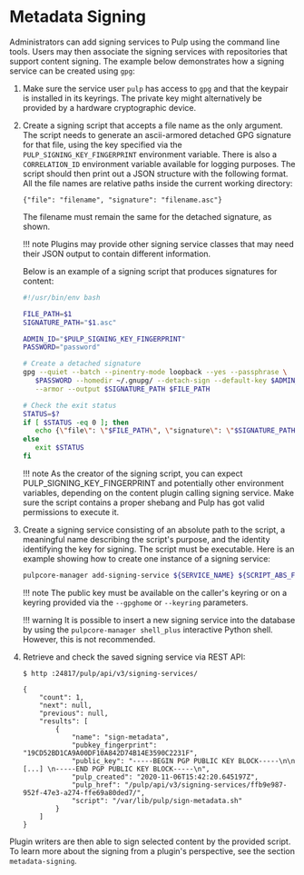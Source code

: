 

# Metadata Signing

Administrators can add signing services to Pulp using the command line tools. Users
may then associate the signing services with repositories that support content signing.
The example below demonstrates how a signing service can be created using `gpg`:

1. Make sure the service user `pulp` has access to `gpg` and that the keypair is
   installed in its keyrings. The private key might alternatively be provided by a
   hardware cryptographic device.

2. Create a signing script that accepts a file name as the only argument. The script
   needs to generate an ascii-armored detached GPG signature for that file, using the key
   specified via the `PULP_SIGNING_KEY_FINGERPRINT` environment variable. There is also
   a `CORRELATION_ID` environment variable available for logging purposes. The script
   should then print out a JSON structure with the following format. All the file names
   are relative paths inside the current working directory:

   ```
   {"file": "filename", "signature": "filename.asc"}
   ```

   The filename must remain the same for the detached signature, as shown.

   !!! note
   Plugins may provide other signing service classes that may need their JSON output to
   contain different information.
   

   Below is an example of a signing script that produces signatures for content:

   ```bash
   #!/usr/bin/env bash

   FILE_PATH=$1
   SIGNATURE_PATH="$1.asc"

   ADMIN_ID="$PULP_SIGNING_KEY_FINGERPRINT"
   PASSWORD="password"

   # Create a detached signature
   gpg --quiet --batch --pinentry-mode loopback --yes --passphrase \
      $PASSWORD --homedir ~/.gnupg/ --detach-sign --default-key $ADMIN_ID \
      --armor --output $SIGNATURE_PATH $FILE_PATH

   # Check the exit status
   STATUS=$?
   if [ $STATUS -eq 0 ]; then
      echo {\"file\": \"$FILE_PATH\", \"signature\": \"$SIGNATURE_PATH\"}
   else
      exit $STATUS
   fi
   ```

   !!! note
   As the creator of the signing script, you can expect PULP_SIGNING_KEY_FINGERPRINT
   and potentially other environment variables, depending on the content plugin calling signing service.
   Make sure the script contains a proper shebang and Pulp has got valid permissions
   to execute it.
   

3. Create a signing service consisting of an absolute path to the script, a meaningful
   name describing the script's purpose, and the identity identifying the key for signing. The
   script must be executable. Here is an example showing how to create one instance of a signing
   service:

   ```bash
   pulpcore-manager add-signing-service ${SERVICE_NAME} ${SCRIPT_ABS_FILENAME} ${KEYID}
   ```

   !!! note
   The public key must be available on the caller's keyring or on a keyring provided via the
   `--gpghome` or `--keyring` parameters.
   

   !!! warning
   It is possible to insert a new signing service into the database by using the
   `pulpcore-manager shell_plus` interactive Python shell. However, this is not recommended.
   

4. Retrieve and check the saved signing service via REST API:

   ```
   $ http :24817/pulp/api/v3/signing-services/

   {
       "count": 1,
       "next": null,
       "previous": null,
       "results": [
           {
               "name": "sign-metadata",
               "pubkey_fingerprint": "19CD52BD1CA9A00DF10A842D74B14E3590C2231F",
               "public_key": "-----BEGIN PGP PUBLIC KEY BLOCK-----\n\n [...] \n-----END PGP PUBLIC KEY BLOCK-----\n",
               "pulp_created": "2020-11-06T15:42:20.645197Z",
               "pulp_href": "/pulp/api/v3/signing-services/ffb9e987-952f-47e3-a274-ffe69a80ded7/",
               "script": "/var/lib/pulp/sign-metadata.sh"
           }
       ]
   }
   ```

Plugin writers are then able to sign selected content by the provided script. To learn more
about the signing from a plugin's perspective, see the section `metadata-signing`.
